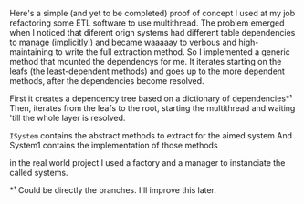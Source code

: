 Here's a simple (and yet to be completed) proof of concept I used at my job refactoring some ETL software to use multithread. The problem emerged when I noticed that diferent orign systems had different table dependencies to manage (implicitly!) and became waaaaay to verbous and high-maintaining to write the full extraction method. So I implemented a generic method that mounted the dependencys for me. It iterates starting on the leafs (the least-dependent methods) and goes up to the more dependent methods, after the dependencies become resolved.

First it creates a dependency tree based on a dictionary of dependencies*¹
Then, iterates from the leafs to the root, starting the multithread and waiting 'till the whole layer is resolved.

```ISystem``` contains the abstract methods to extract for the aimed system
And System1 contains the implementation of those methods

in the real world project I used a factory and a manager to instanciate the called systems.

*¹ Could be directly the branches. I'll improve this later.
